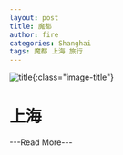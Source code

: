 ```yaml
---
layout: post
title: 魔都
author: fire
categories: Shanghai 
tags: 魔都 上海 旅行
---
```



![title](https://image.sideproject.cn/title/title_120.jpg){:class="image-title"}

上海
===


---Read More---

